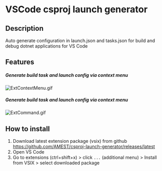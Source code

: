 # VSCode csproj launch generator

## Description

Auto generate configuration in launch.json and tasks.json for build and debug dotnet applications for VS Code

## Features

##### Generate build task and launch config via context menu

![ExtContextMenu.gif](https://wiki.nb-47.ml/api/attachment/634117873330f2de9139248e/ExtContextMenu.gif)

##### Generate build task and launch config via context menu

![ExtCommand.gif](https://wiki.nb-47.ml/api/attachment/634117873330f2de9139248e/ExtCommand.gif)

## How to install

1. Download latest extension package (vsix) from github https://github.com/AMEST/csproj-launch-generator/releases/latest
2. Open VS Code
3. Go to extensions (ctrl+shift+x) > click `...` (additional menu) > Install from VSIX > select downloaded package

